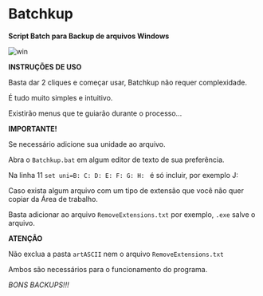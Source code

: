 # Batchkup
**Script Batch para Backup de arquivos Windows**

![win](https://github.com/Rodrigo-libc/Batchkup_v1.4/blob/main/artASCII/Batchkup.png?raw=true)

**INSTRUÇÕES DE USO**

Basta dar 2 cliques e começar usar, Batchkup não requer complexidade.

É tudo muito simples e intuitivo.

Existirão menus que te guiarão durante o processo...

**IMPORTANTE!**

Se necessário adicione sua unidade ao arquivo. 

Abra o `Batchkup.bat` em algum editor de texto de sua preferência.

Na linha 11 `set uni=B: C: D: E: F: G: H: ` é só incluir, por exemplo J:

Caso exista algum arquivo com um tipo de extensão que você não quer copiar da Área de trabalho.

Basta adicionar ao arquivo `RemoveExtensions.txt` por exemplo, `.exe` salve o arquivo. 


**ATENÇÂO**

Não exclua a pasta `artASCII` nem o arquivo `RemoveExtensions.txt`

Ambos são necessários para o funcionamento do programa.

*BONS BACKUPS!!!*







